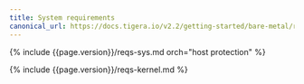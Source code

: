 ```yaml
---
title: System requirements
canonical_url: https://docs.tigera.io/v2.2/getting-started/bare-metal/requirements
---
```


{% include {{page.version}}/reqs-sys.md orch="host protection" %}

{% include {{page.version}}/reqs-kernel.md %}
